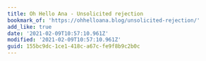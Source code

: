 ```yaml
---
title: Oh Hello Ana - Unsolicited rejection
bookmark_of: 'https://ohhelloana.blog/unsolicited-rejection/'
add_like: true
date: '2021-02-09T10:57:10.961Z'
modified: '2021-02-09T10:57:10.961Z'
guid: 155bc9dc-1ce1-418c-a67c-fe9f8b9c2b0c
---
```

 
